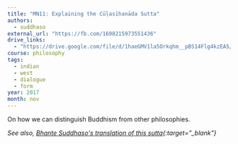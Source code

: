 ```yaml
---
title: "MN11: Explaining the Cūḷasīhanāda Sutta"
authors:
  - suddhaso
external_url: "https://fb.com/1698215973551436"
drive_links:
  - "https://drive.google.com/file/d/1haeGMV1la5Orkqhm__pBS14Flg4kzEA5/view?usp=drivesdk"
course: philosophy
tags:
  - indian
  - west
  - dialogue
  - form
year: 2017
month: nov
---
```


On how we can distinguish Buddhism from other philosophies.

*See also, [Bhante Suddhaso's translation of this sutta](http://bhantesuddhaso.com/teachings/sutta/mn11-culasihanada-sutta/){:target="_blank"}*
